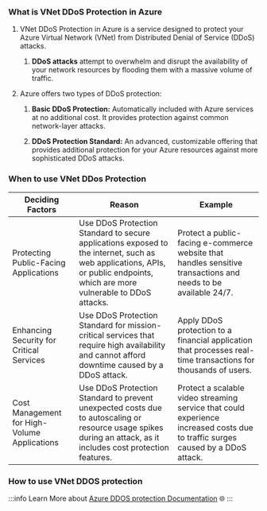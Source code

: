 ### What is VNet DDoS Protection in Azure

1. VNet DDoS Protection in Azure is a service designed to protect your Azure
   Virtual Network (VNet) from Distributed Denial of Service (DDoS) attacks.

   1. <span class="custom-header">**DDoS attacks**</span> attempt to overwhelm
      and disrupt the availability of your network resources by flooding them
      with a massive volume of traffic.

2. Azure offers two types of DDoS protection:

   1. <span class="custom-header">**Basic DDoS Protection:**</span>
      Automatically included with Azure services at no additional cost. It
      provides protection against common network-layer attacks.

   2. <span class="custom-header">**DDoS Protection Standard:**</span> An
      advanced, customizable offering that provides additional protection for
      your Azure resources against more sophisticated DDoS attacks.

### When to use VNet DDos Protection

| Deciding Factors                             | Reason                                                                                                                                                                       | Example                                                                                                                         |
| -------------------------------------------- | ---------------------------------------------------------------------------------------------------------------------------------------------------------------------------- | ------------------------------------------------------------------------------------------------------------------------------- |
| Protecting Public-Facing Applications        | Use DDoS Protection Standard to secure applications exposed to the internet, such as web applications, APIs, or public endpoints, which are more vulnerable to DDoS attacks. | Protect a public-facing e-commerce website that handles sensitive transactions and needs to be available 24/7.                  |
| Enhancing Security for Critical Services     | Use DDoS Protection Standard for mission-critical services that require high availability and cannot afford downtime caused by a DDoS attack.                                | Apply DDoS protection to a financial application that processes real-time transactions for thousands of users.                  |
| Cost Management for High-Volume Applications | Use DDoS Protection Standard to prevent unexpected costs due to autoscaling or resource usage spikes during an attack, as it includes cost protection features.              | Protect a scalable video streaming service that could experience increased costs due to traffic surges caused by a DDoS attack. |

### How to use VNet DDOS protection

:::info
Learn More about [Azure DDOS protection Documentation](https://learn.microsoft.com/en-us/azure/ddos-protection/)
🌐 
:::
